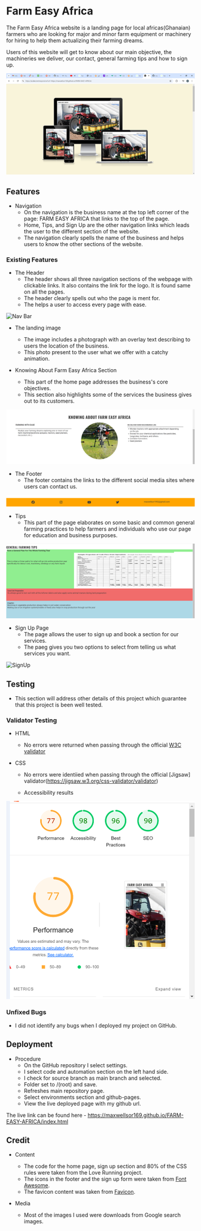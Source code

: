# Farm Easy Africa

The Farm Easy Africa website is a landing page for local africas(Ghanaian) farmers who are looking for major and minor farm equipment or machinery for hiring to help them actualizing their farming dreams.

Users of this website will get to know about our main objective, the machineries we deliver, our contact, general farming tips and how to sign up.

![Header](docs./readme_images/Responsice.PNG)

## Features
* Navigation
    * On the navigation is the business name at the top left corner of the page: FARM EASY AFRICA that links to the top of the page.
    * Home, Tips, and Sign Up are the other navigation links which leads the user to the different section of the website.
    * The navigation clearly spells the name of the business and helps users to know the other sections of the website.

### Existing Features

 * The Header
     * The header shows all three navigation sections of the webpage with clickable links. It also contains the link for the logo. It is found same on all the pages.
     * The header clearly spells out who the page is ment for.
     * The helps a user to access every page with ease.

![Nav Bar](docs./readme_images/Nav.PNG)  

  * The landing image
    * The image includes a photograph with an overlay text describing to users the location of the business.
    * This photo present to the user what we offer with a catchy animation.

  * Knowing About Farm Easy Africa Section
    * This part of the home page addresses the business's core objectives.
    * This section also highlights some of the services the business gives out to its customers. 

![Home](docs./readme_images/home.PNG)    

 * The Footer
   * The footer contains the links to the different social media sites where users can contact us.

![Footer](docs./readme_images/footer.PNG)   

* Tips
   * This part of the page elaborates on some basic and common general farming practices to help farmers and individuals who use our page for education and business purposes.

![Tips](docs./readme_images/tips.PNG)

* Sign Up Page
    * The page allows the user to sign up and book a section for our services.
    * The paeg gives you two options to select from telling us what services you want.

![SignUp](docs./readme_images/signup.PNG)    

## Testing
  * This section will address other details of this project which guarantee that this project is been well tested.

### Validator Testing

  * HTML
     * No errors were returned when passing through the official [W3C validator](https://validator.w3.org/nu/#textarea)
  
  * CSS
     * No errors were identiied when passing through the official [Jigsaw] validator(https://jigsaw.w3.org/css-validator/validator)

    * Accessibility results

![Access](docs./readme_images/access.PNG)       

### Unfixed Bugs
  * I did not identify any bugs when I deployed my project on GitHub.

## Deployment
  * Procedure
      * On the GitHub repository I select settings.
      * I select code and automation section on the left hand side.
      * I check for source branch as main branch and selected.
      * Folder set to /(root) and save.
      * Refreshes main repository page.
      * Select environments section and github-pages.
      * View the live deployed page with my github url.

The live link can be found here - https://maxwellsor169.github.io/FARM-EASY-AFRICA/index.html   

## Credit 
  * Content 
      * The code for the home page, sign up section and 80% of the  CSS rules were taken from the Love Running project.
      * The icons in the footer and the sign up form were taken from [Font Awesome](https://fontawesome.com/).
      * The favicon content was taken from [Favicon](assets/favicon).


  * Media
      * Most of the images I used were downloads from Google search images.   



